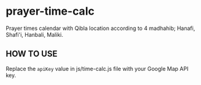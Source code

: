 # prayer-time-calc
Prayer times calendar with Qibla location according to 4 madhahib; Hanafi, Shafi'i, Hanbali, Maliki.

## HOW TO USE
Replace the `apiKey` value in js/time-calc.js file with your Google Map API key.

